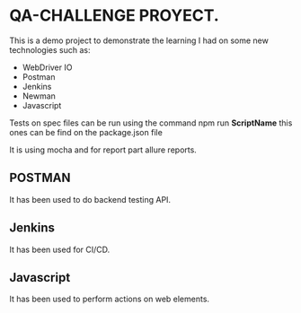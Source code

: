 # QA-CHALLENGE PROYECT.

This is a demo project to demonstrate the learning I had on some new technologies
such as:

* WebDriver IO
* Postman
* Jenkins
* Newman
* Javascript

Tests on spec files can be run using the command npm run **ScriptName** this ones can be
find on the package.json file

It is using mocha and for report part allure reports.

## POSTMAN

It has been used to do backend testing API.

## Jenkins

It has been used for CI/CD.

## Javascript

It has been used to perform actions on web elements.